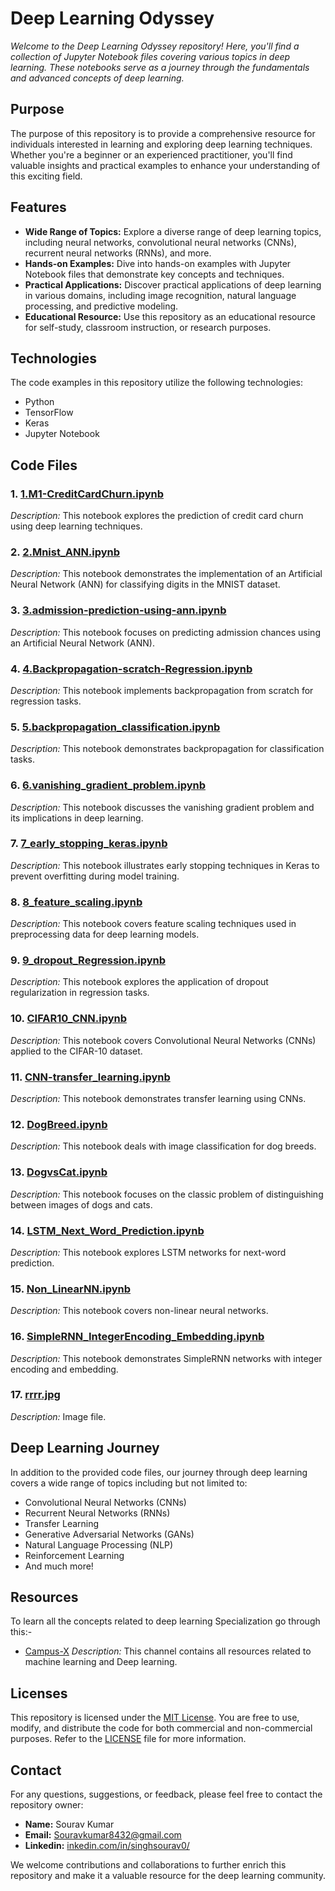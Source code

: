 # Deep Learning Odyssey

*Welcome to the Deep Learning Odyssey repository! Here, you'll find a collection of Jupyter Notebook files covering various topics in deep learning. These notebooks serve as a journey through the fundamentals and advanced concepts of deep learning.*

## Purpose

The purpose of this repository is to provide a comprehensive resource for individuals interested in learning and exploring deep learning techniques. Whether you're a beginner or an experienced practitioner, you'll find valuable insights and practical examples to enhance your understanding of this exciting field.

## Features

- **Wide Range of Topics:** Explore a diverse range of deep learning topics, including neural networks, convolutional neural networks (CNNs), recurrent neural networks (RNNs), and more.
- **Hands-on Examples:** Dive into hands-on examples with Jupyter Notebook files that demonstrate key concepts and techniques.
- **Practical Applications:** Discover practical applications of deep learning in various domains, including image recognition, natural language processing, and predictive modeling.
- **Educational Resource:** Use this repository as an educational resource for self-study, classroom instruction, or research purposes.

## Technologies

The code examples in this repository utilize the following technologies:

- Python
- TensorFlow
- Keras
- Jupyter Notebook

## Code Files

### 1. [1.M1-CreditCardChurn.ipynb](https://github.com/singhsourav0/Deep-Learning-Odyssey/blob/main/1.M1-CreditCardChurn.ipynb)
*Description:* This notebook explores the prediction of credit card churn using deep learning techniques.

### 2. [2.Mnist_ANN.ipynb](https://github.com/singhsourav0/Deep-Learning-Odyssey/blob/main/2.Mnist_ANN.ipynb)
*Description:* This notebook demonstrates the implementation of an Artificial Neural Network (ANN) for classifying digits in the MNIST dataset.

### 3. [3.admission-prediction-using-ann.ipynb](https://github.com/singhsourav0/Deep-Learning-Odyssey/blob/main/3.admission-prediction-using-ann.ipynb)
*Description:* This notebook focuses on predicting admission chances using an Artificial Neural Network (ANN).

### 4. [4.Backpropagation-scratch-Regression.ipynb](https://github.com/singhsourav0/Deep-Learning-Odyssey/blob/main/4.Backpropagation-scratch-Regression.ipynb)
*Description:* This notebook implements backpropagation from scratch for regression tasks.

### 5. [5.backpropagation_classification.ipynb](https://github.com/singhsourav0/Deep-Learning-Odyssey/blob/main/5.backpropagation_classification.ipynb)
*Description:* This notebook demonstrates backpropagation for classification tasks.

### 6. [6.vanishing_gradient_problem.ipynb](https://github.com/singhsourav0/Deep-Learning-Odyssey/blob/main/6.vanishing_gradient_problem.ipynb)
*Description:* This notebook discusses the vanishing gradient problem and its implications in deep learning.

### 7. [7_early_stopping_keras.ipynb](https://github.com/singhsourav0/Deep-Learning-Odyssey/blob/main/7_early_stopping_keras.ipynb)
*Description:* This notebook illustrates early stopping techniques in Keras to prevent overfitting during model training.

### 8. [8_feature_scaling.ipynb](https://github.com/singhsourav0/Deep-Learning-Odyssey/blob/main/8_feature_scaling.ipynb)
*Description:* This notebook covers feature scaling techniques used in preprocessing data for deep learning models.

### 9. [9_dropout_Regression.ipynb](https://github.com/singhsourav0/Deep-Learning-Odyssey/blob/main/9_dropout_Regression.ipynb)
*Description:* This notebook explores the application of dropout regularization in regression tasks.

### 10. [CIFAR10_CNN.ipynb](https://github.com/singhsourav0/Deep-Learning-Odyssey/blob/main/CIFAR10_CNN.ipynb)
*Description:* This notebook covers Convolutional Neural Networks (CNNs) applied to the CIFAR-10 dataset.

### 11. [CNN-transfer_learning.ipynb](https://github.com/singhsourav0/Deep-Learning-Odyssey/blob/main/CNN-transfer_learning.ipynb)
*Description:* This notebook demonstrates transfer learning using CNNs.

### 12. [DogBreed.ipynb](https://github.com/singhsourav0/Deep-Learning-Odyssey/blob/main/DogBreed.ipynb)
*Description:* This notebook deals with image classification for dog breeds.

### 13. [DogvsCat.ipynb](https://github.com/singhsourav0/Deep-Learning-Odyssey/blob/main/DogvsCat.ipynb)
*Description:* This notebook focuses on the classic problem of distinguishing between images of dogs and cats.

### 14. [LSTM_Next_Word_Prediction.ipynb](https://github.com/singhsourav0/Deep-Learning-Odyssey/blob/main/LSTM_Next_Word_Prediction.ipynb)
*Description:* This notebook explores LSTM networks for next-word prediction.

### 15. [Non_LinearNN.ipynb](https://github.com/singhsourav0/Deep-Learning-Odyssey/blob/main/Non_LinearNN.ipynb)
*Description:* This notebook covers non-linear neural networks.

### 16. [SimpleRNN_IntegerEncoding_Embedding.ipynb](https://github.com/singhsourav0/Deep-Learning-Odyssey/blob/main/SimpleRNN_IntegerEncoding_Embedding.ipynb)
*Description:* This notebook demonstrates SimpleRNN networks with integer encoding and embedding.

### 17. [rrrr.jpg](https://github.com/singhsourav0/Deep-Learning-Odyssey/blob/main/rrrr.jpg)
*Description:* Image file.

## Deep Learning Journey

In addition to the provided code files, our journey through deep learning covers a wide range of topics including but not limited to:

- Convolutional Neural Networks (CNNs)
- Recurrent Neural Networks (RNNs)
- Transfer Learning
- Generative Adversarial Networks (GANs)
- Natural Language Processing (NLP)
- Reinforcement Learning
- And much more!

## Resources

To learn all the concepts related to deep learning Specialization go through this:-

- [Campus-X](https://youtube.com/@campus-x)
*Description:* This channel contains all resources related to machine learning and Deep learning.

## Licenses

This repository is licensed under the [MIT License](https://github.com/singhsourav0/Deep-Learning-Odyssey/blob/main/LICENSE). You are free to use, modify, and distribute the code for both commercial and non-commercial purposes. Refer to the [LICENSE](https://github.com/singhsourav0/Deep-Learning-Odyssey/blob/main/LICENSE) file for more information.

## Contact

For any questions, suggestions, or feedback, please feel free to contact the repository owner:

- **Name:** Sourav Kumar
- **Email:** Souravkumar8432@gmail.com
- **Linkedin:** [inkedin.com/in/singhsourav0/](https://www.linkedin.com/in/singhsourav0/)

We welcome contributions and collaborations to further enrich this repository and make it a valuable resource for the deep learning community.
